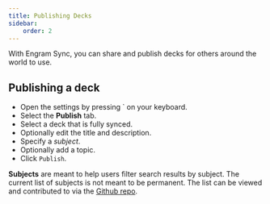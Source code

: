```yaml
---
title: Publishing Decks
sidebar:
    order: 2
---
```


With Engram Sync, you can share and publish decks for others around the world to use.

Publishing a deck
---
- Open the settings by pressing ` on your keyboard.
- Select the **Publish** tab.
- Select a deck that is fully synced.
- Optionally edit the title and description.
- Specify a *subject*.
- Optionally add a topic.
- Click `Publish`.

**Subjects** are meant to help users filter search results by subject. The current list of subjects is not meant to be permanent. The list can be viewed and contributed to via the [Github repo](/).